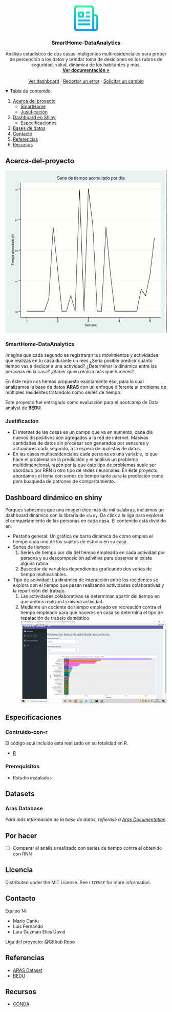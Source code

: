 
<!-- PROJECT LOGO -->
<br />
<p align="center">
  <a href="https://github.com/operator-ita/SmartHome-DataAnalytics">
    <img src="images/logo.png" alt="Logo" width="80" height="80">
  </a>

  <h3 align="center">SmartHome-DataAnalytics</h3>

  <p align="center">
    Análisis estadístico de dos casas inteligentes multiresidenciales para prober de percepción a los datos y brindar toma de desiciones en los rubros de seguridad, salud, dinámica de los habitantes y más.  
    <br />
    <a href="https://github.com/operator-ita/SmartHome-DataAnalytics"><strong>Ver documentación »</strong></a>
    <br />
    <br />
    <a href="https://www.youtube.com/watch?v=7yh9i0PAjck&ab_channel=cosmicrat">Ver dashboard</a>
    ·
    <a href="https://github.com/operator-ita/SmartHome-DataAnalytics/issues">Reportar un error</a>
    ·
    <a href="https://github.com/operator-ita/SmartHome-DataAnalytics/issues">Solicitar un cambio</a>
  </p>
</p>



<!-- TABLE OF CONTENTS -->
<details open="open">
  <summary>Tabla de contenido</summary>
  <ol>
    <li>
      <a href="#Acerca-del-proyecto">Acerca del proyecto</a>
      <ul>
        <li><a href="#SmartHome-DataAnalytics">SmartHome</a></li>
        <li><a href="#Justificación">Justificación</a></li>
      </ul>
    </li>
    <li>
      <a href="#Dashboard dinámico en shiny">Dashboard en Shiny</a>
      <ul>
        <li><a href="#Especificaciones">Especificaciones</a></li>
      </ul>
    </li>
    <li><a href="#Datasets">Bases de datos</a></li>
    <li><a href="#Contacto">Contacto</a></li>
    <li><a href="#Referencias">Referencias</a></li>
    <li><a href="#Recursos">Recursos</a></li>
  </ol>
</details>



<!-- ABOUT THE PROJECT -->
## Acerca-del-proyecto

[![Product Name Screen Shot][product-screenshot]](https://bedu.com)


### SmartHome-DataAnalytics
Imagina que cada segundo se registraran tus movimientos y actividades que realizas en tu casa durante un mes ¿Sería posible predicir cuánto tiempo vas a dedicar a una actividad? ¿Determinar la dinámica entre las personas en la casa? ¿Saber quién realiza más que haceres?

En éste repo nos hemos propuesto exactamente éso, para lo cual analizamos la base de datos __ARAS__  con un enfoque diferente al problema de múltiples residentes tratandolo como series de tiempo.

Éste proyecto fué entragado como evaluación para el bootcamp de Data analyst de __BEDU__.  

### Justificación 
* El internet de las cosas es un campo que va en aumento, cada día nuevos dispositivos son agregados a la red de internet. Masivas cantidades de datos sin procesar son generados por sensores y actuadores cada segundo, a la espera de analistas de datos.
* En las casas multiresidenciales cada persona es una variable, lo que hace el problema de la predicción y el análisis un problema multidimencional, razón por la que éste tipo de problemas suele ser abordado por RRN u otro tipo de redes neuronales. En éste proyecto abordamos el tema con series de tiempo tanto para la predicción como para busqueda de patrones de compartamiento. 



<!-- GETTING STARTED -->
## Dashboard dinámico en shiny
Porques sabesmos que una imagen dice más de mil palabras, incluimos un dashboard dinámico con la libraría de `shiny`. Da click a la liga para explorar el compartamiento de las personas en cada casa. El contenido está dividido en: 
- Pestaña general: Un gráfica de barra dinámica de como emplea el tiempo cada uno de los sujetos de estudio en su casa. 
- Series de tiempo: 
  1. Series de tiempo por día del tiempo empleado en cada actividad por persona y su descomposición adivitiva para observar si existe alguna rutina.    
  2. Buscador de variables dependientes graficando dos series de tiempo multivariables. 
- Tipo de actividad: La dinámica de interacción entre los recidentes se explora con el tiempo que pasan realizando actividades colaborativas y la repartición del trabajo.  
  1. Las actividades colaborativas se determinan apartir del tiempo en que ambos realizan la misma actividad. 
  2. Mediante un cociente de tiempo empleado en recreación contra el tiempo empleado para que haceres en casa se determina el tipo de repatación de trabajo doméstico.
![](images/shiny.png)


## Especificaciones
### Contruido-con-r

El código aquí incluido está realizado en su totalidad en R.  
* [R](https://rstudio.com/)

### Prerequisitos 
- Rstudio instalados

<!-- USAGE EXAMPLES -->
## Datasets

### Aras Database

_Para más información de la base de datos, refierase a [Aras Documentation](https://www.researchgate.net/publication/261054388_ARAS_Human_Activity_Datasets_in_Multiple_Homes_with_Multiple_Residentsm)_



<!-- CONTRIBUTING -->
## Por hacer

- [ ] Comparar el análisis realizado con series de tiempo contra el obtenido con RNN

<!-- LICENSE -->
## Licencia
Distributed under the MIT License. See `LICENSE` for more information.


<!-- CONTACT -->
## Contacto
Equipo 14: 

- Mario Cantu 
- Luis Fernando 
- Lara Guzmán Elías David

Liga del proyecto: [@Github Repo](https://github.com/your_username/repo_name)


<!-- ACKNOWLEDGEMENTS -->
## Referencias
* [ARAS Dataset](http://aras.cmpe.boun.edu.tr/download.php)
* [BEDU](https://bedu.org/)

<!-- Resources -->
## Recursos 
* [CONDA](https://docs.anaconda.com/anaconda/user-guide/tasks/using-r-language/)



<!-- MARKDOWN LINKS & IMAGES -->
<!-- https://www.markdownguide.org/basic-syntax/#reference-style-links -->
[contributors-shield]: https://img.shields.io/github/contributors/othneildrew/Best-README-Template.svg?style=for-the-badge
[contributors-url]: https://github.com/othneildrew/Best-README-Template/graphs/contributors
[forks-shield]: https://img.shields.io/github/forks/othneildrew/Best-README-Template.svg?style=for-the-badge
[forks-url]: https://github.com/othneildrew/Best-README-Template/network/members
[stars-shield]: https://img.shields.io/github/stars/othneildrew/Best-README-Template.svg?style=for-the-badge
[stars-url]: https://github.com/othneildrew/Best-README-Template/stargazers
[issues-shield]: https://img.shields.io/github/issues/othneildrew/Best-README-Template.svg?style=for-the-badge
[issues-url]: https://github.com/othneildrew/Best-README-Template/issues
[license-shield]: https://img.shields.io/github/license/othneildrew/Best-README-Template.svg?style=for-the-badge
[license-url]: https://github.com/othneildrew/Best-README-Template/blob/master/LICENSE.txt
[linkedin-shield]: https://img.shields.io/badge/-LinkedIn-black.svg?style=for-the-badge&logo=linkedin&colorB=555
[linkedin-url]: https://linkedin.com/in/othneildrew
[product-screenshot]: images/demo.gif
